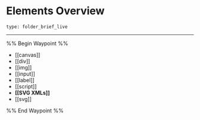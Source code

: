 # Elements Overview
 
```ccard
type: folder_brief_live
```
 
---

%% Begin Waypoint %%
- [[canvas]]
- [[div]]
- [[img]]
- [[input]]
- [[label]]
- [[script]]
- **[[SVG XMLs]]**
- [[svg]]

%% End Waypoint %%
